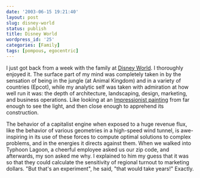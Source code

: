 ```yaml
---
date: '2003-06-15 19:21:40'
layout: post
slug: disney-world
status: publish
title: Disney World
wordpress_id: '25'
categories: [Family]
tags: [pompous, egocentric]
---
```


I just got back from a week with the family at [Disney World](http://www.disneyworld.com/).  I thoroughly enjoyed it.  The surface part of my mind was completely taken in by the sensation of being in the jungle (at Animal Kingdom) and in a variety of countries (Epcot), while my analytic self was taken with admiration at how well run it was: the depth of architecture, landscaping, design, marketing, and business operations.  Like looking at an [Impressionist painting](http://www.ibiblio.org/wm/paint/glo/impressionism/) from far enough to see the light, and then close enough to apprehend its construction.

The behavior of a capitalist engine when exposed to a huge revenue flux, like the behavior of various geometries in a high-speed wind tunnel, is awe-inspiring in its use of these forces to compute optimal solutions to complex problems, and in the energies it directs against them.  When we walked into Typhoon Lagoon, a cheerful employee asked us our zip code, and afterwards, my son asked me why.  I explained to him my guess that it was so that they could calculate the sensitivity of regional turnout to marketing dollars.  "But that's an experiment", he said, "that would take years!"  Exactly.
